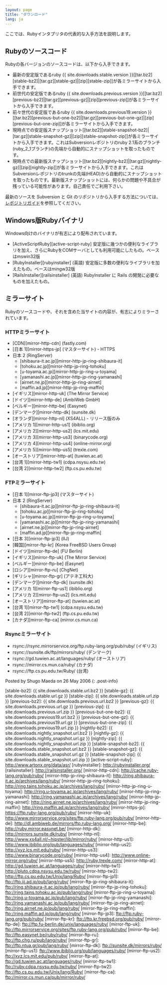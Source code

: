 ```yaml
---
layout: page
title: "ダウンロード"
lang: ja
---
```


ここでは、Rubyインタプリタの代表的な入手方法を説明します。

## Rubyのソースコード

Rubyの各バージョンのソースコードは、以下から入手できます。

* 最新の安定版であるruby {{ site.downloads.stable.version }}\[[tar.bz2][stable-bz2]\|[tar.gz][stable-gz]\|[zip][stable-zip]\]が各ミラーサイトから入手できます。
* 前世代の安定版であるruby {{ site.downloads.previous.version }}\[[tar.bz2][previous-bz2]\|[tar.gz][previous-gz]\|[zip][previous-zip]\]が各ミラーサイトから入手できます。
* 前々世代の安定版であるruby {{ site.downloads.previous19.version }}\[[tar.bz2][previous-but-one-bz2]\|[tar.gz][previous-but-one-gz]\|[zip][previous-but-one-zip]\]が各ミラーサイトから入手できます。
* 現時点での安定版スナップショット\[[tar.bz2][stable-snapshot-bz2]\|[tar.gz][stable-snapshot-gz]\|[zip][stable-snapshot-zip]\]が各ミラーサイトから入手できます。これはSubversionレポジトリのruby 2.1系のブランチ(ruby\_2\_1ブランチ)の先端から自動的にスナップショットを取ったものです。
* 現時点での最新版スナップショット\[[tar.bz2][nightly-bz2]\|[tar.gz][nightly-gz]\|[zip][nightly-zip]\]が各ミラーサイトから入手できます。これはSubversionレポジトリのtrunkの先端(HEAD)から自動的にスナップショットを取ったものです。最新版スナップショットには、何らかの問題や不具合が残っている可能性があります。自己責任でご利用下さい。

最新のソースを Subversion と Git のリポジトリから入手する方法については、[レポジトリガイド](/ja/documentation/repository-guide)を参照してください。

## Windows版Rubyバイナリ

Windows向けのバイナリが有志により配布されています。

* [ActiveScriptRuby][active-script-ruby]
  安定版に幾つかの便利なライブラリを加え、さらにRubyをCOMサーバとしても利用可能にしたもの。ベースはmswin32版
* [RubyInstaller][rubyinstaller] (英語)
  安定版に多数の便利なライブラリを加えたもの。ベースはmingw32版
* [RailsInstaller][railsinstaller] (英語)
  RubyInstaller に Rails の開発に必要なものを加えたもの。

## ミラーサイト

Rubyのソースコードや、それを含めた当サイトの内容が、有志によりミラーされています。

### HTTPミラーサイト

* [CDN][mirror-http-cdn] (fastly.com)
* [日本 1][mirror-https-jp] (マスターサイト) - HTTPS
* 日本 2 (RingServer)
  * [shibaura-it.ac.jp][mirror-http-jp-ring-shibaura-it]
  * [tohoku.ac.jp][mirror-http-jp-ring-tohoku]
  * [u-toyama.ac.jp][mirror-http-jp-ring-u-toyama]
  * [yamanashi.ac.jp][mirror-http-jp-ring-yamanashi]
  * [airnet.ne.jp][mirror-http-jp-ring-airnet]
  * [maffin.ad.jp][mirror-http-jp-ring-maffin]
* [イギリス][mirror-http-uk] (The Mirror Service)
* [ドイツ][mirror-http-de] (AmbiWeb GmbH)
* [ベルギー][mirror-http-be] (Easynet)
* [デンマーク][mirror-http-dk] (sunsite.dk)
* [オランダ][mirror-http-nl] (XS4ALL) - リリース版のみ
* [アメリカ 1][mirror-http-us1] (ibiblio.org)
* [アメリカ 2][mirror-http-us2] (lcs.mit.edu)
* [アメリカ 3][mirror-http-us3] (binarycode.org)
* [アメリカ 4][mirror-http-us4] (online-mirror.org)
* [アメリカ 5][mirror-http-us5] (trexle.com)
* [オーストリア][mirror-http-at] (tuwien.ac.at)
* [台湾 1][mirror-http-tw1] (cdpa.nsysu.edu.tw)
* [台湾 2][mirror-http-tw2] (ftp.cs.pu.edu.tw)

### FTPミラーサイト

* [日本 1][mirror-ftp-jp3] (マスターサイト)
* 日本 2 (RingServer)
  * [shibaura-it.ac.jp][mirror-ftp-jp-ring-shibaura-it]
  * [tohoku.ac.jp][mirror-ftp-jp-ring-tohoku]
  * [u-toyama.ac.jp][mirror-ftp-jp-ring-u-toyama]
  * [yamanashi.ac.jp][mirror-ftp-jp-ring-yamanashi]
  * [airnet.ne.jp][mirror-ftp-jp-ring-airnet]
  * [maffin.ad.jp][mirror-ftp-jp-ring-maffin]
* [日本 3][mirror-ftp-jp3] (IIJ)
* [韓国][mirror-ftp-kr] (Korea FreeBSD Users Group)
* [ドイツ][mirror-ftp-de] (FU Berlin)
* [イギリス][mirror-ftp-uk] (The Mirror Service)
* [ベルギー][mirror-ftp-be] (Easynet)
* [ロシア][mirror-ftp-ru] (ChgNet)
* [ギリシャ][mirror-ftp-gr] (アテネ工科大)
* [デンマーク][mirror-ftp-dk] (sunsite.dk)
* [アメリカ 1][mirror-ftp-us1] (ibiblio.org)
* [アメリカ 2][mirror-ftp-us2] (lcs.mit.edu)
* [オーストリア][mirror-ftp-at] (tuwien.ac.at)
* [台湾 1][mirror-ftp-tw1] (cdpa.nsysu.edu.tw)
* [台湾 2][mirror-ftp-tw2] (ftp.cs.pu.edu.tw)
* [カナダ][mirror-ftp-ca] (mirror.cs.mun.ca)

### Rsyncミラーサイト

* rsync://rsync.mirrorservice.org/ftp.ruby-lang.org/pub/ruby/ (イギリス)
* rsync://sunsite.dk/ftp/mirrors/ruby/ (デンマーク)
* rsync://gd.tuwien.ac.at/languages/ruby/ (オーストリア)
* rsync://mirror.cs.mun.ca/ruby/ (カナダ)
* rsync://ftp.cs.pu.edu.tw/Ruby/ (台湾)

Posted by Shugo Maeda on 26 May 2006
{: .post-info}

[stable-bz2]: {{ site.downloads.stable.url.bz2 }}
[stable-gz]: {{ site.downloads.stable.url.gz }}
[stable-zip]: {{ site.downloads.stable.url.zip }}
[previous-bz2]: {{ site.downloads.previous.url.bz2 }}
[previous-gz]: {{ site.downloads.previous.url.gz }}
[previous-zip]: {{ site.downloads.previous.url.zip }}
[previous-but-one-bz2]: {{ site.downloads.previous19.url.bz2 }}
[previous-but-one-gz]: {{ site.downloads.previous19.url.gz }}
[previous-but-one-zip]: {{ site.downloads.previous19.url.zip }}
[nightly-bz2]: {{ site.downloads.nightly_snapshot.url.bz2 }}
[nightly-gz]: {{ site.downloads.nightly_snapshot.url.gz }}
[nightly-zip]: {{ site.downloads.nightly_snapshot.url.zip }}
[stable-snapshot-bz2]: {{ site.downloads.stable_snapshot.url.bz2 }}
[stable-snapshot-gz]: {{ site.downloads.stable_snapshot.url.gz }}
[stable-snapshot-zip]: {{ site.downloads.stable_snapshot.url.zip }}
[active-script-ruby]: http://www.artonx.org/data/asr/
[rubyinstaller]: http://rubyinstaller.org/
[railsinstaller]: http://railsinstaller.org/
[mirror-http-cdn]: http://cache.ruby-lang.org/pub/ruby/
[mirror-http-jp-ring-shibaura-it]: http://ring.shibaura-it.ac.jp/archives/lang/ruby/
[mirror-http-jp-ring-tohoku]: http://ring.tains.tohoku.ac.jp/archives/lang/ruby/
[mirror-http-jp-ring-u-toyama]: http://ring.u-toyama.ac.jp/archives/lang/ruby/
[mirror-http-jp-ring-yamanashi]: http://ring.yamanashi.ac.jp/archives/lang/ruby/
[mirror-http-jp-ring-airnet]: http://ring.airnet.ne.jp/archives/lang/ruby/
[mirror-http-jp-ring-maffin]: http://ring.maffin.ad.jp/archives/lang/ruby/
[mirror-https-jp]: https://ftp.ruby-lang.org/pub/ruby/
[mirror-http-uk]: http://www.mirrorservice.org/sites/ftp.ruby-lang.org/pub/ruby/
[mirror-http-de]: http://dl.ambiweb.de/mirrors/ftp.ruby-lang.org/
[mirror-http-be]: http://ruby.mirror.easynet.be/
[mirror-http-dk]: http://mirrors.sunsite.dk/ruby/
[mirror-http-nl]: http://www.xs4all.nl/~hipster/lib/mirror/ruby/
[mirror-http-us1]: http://www.ibiblio.org/pub/languages/ruby/
[mirror-http-us2]: http://xyz.lcs.mit.edu/ruby/
[mirror-http-us3]: http://www.binarycode.org/ruby/
[mirror-http-us4]: http://www.online-mirror.org/ruby/
[mirror-http-us5]: http://ruby.trexle.com/
[mirror-http-at]: http://gd.tuwien.ac.at/languages/ruby/
[mirror-http-tw1]: http://pluto.cdpa.nsysu.edu.tw/ruby/
[mirror-http-tw2]: http://ftp.cs.pu.edu.tw/Unix/lang/Ruby/
[mirror-ftp-jp1]: ftp://ftp.iij.ad.jp/pub/lang/ruby/
[mirror-ftp-jp-ring-shibaura-it]: ftp://ring.shibaura-it.ac.jp/pub/lang/ruby/
[mirror-ftp-jp-ring-tohoku]: ftp://ring.tains.tohoku.ac.jp/pub/lang/ruby/
[mirror-ftp-jp-ring-u-toyama]: ftp://ring.u-toyama.ac.jp/pub/lang/ruby/
[mirror-ftp-jp-ring-yamanashi]: ftp://ring.yamanashi.ac.jp/pub/lang/ruby/
[mirror-ftp-jp-ring-airnet]: ftp://ring.airnet.ne.jp/pub/lang/ruby/
[mirror-ftp-jp-ring-maffin]: ftp://ring.maffin.ad.jp/pub/lang/ruby/
[mirror-ftp-jp3]: ftp://ftp.ruby-lang.org/pub/ruby/
[mirror-ftp-kr]: ftp://ftp.kr.freebsd.org/pub/ruby/
[mirror-ftp-de]: ftp://ftp.fu-berlin.de/unix/languages/ruby/
[mirror-ftp-uk]: ftp://ftp.mirrorservice.org/sites/ftp.ruby-lang.org/pub/ruby/
[mirror-ftp-be]: ftp://ftp.easynet.be/ruby/ruby/
[mirror-ftp-ru]: ftp://ftp.chg.ru/pub/lang/ruby/
[mirror-ftp-gr]: ftp://ftp.ntua.gr/pub/lang/ruby/
[mirror-ftp-dk]: ftp://sunsite.dk/mirrors/ruby/
[mirror-ftp-us1]: ftp://www.ibiblio.org/pub/languages/ruby/
[mirror-ftp-us2]: ftp://xyz.lcs.mit.edu/pub/ruby/
[mirror-ftp-at]: ftp://gd.tuwien.ac.at/languages/ruby/
[mirror-ftp-tw1]: ftp://ruby.cdpa.nsysu.edu.tw/ruby/
[mirror-ftp-tw2]: ftp://ftp.cs.pu.edu.tw/Unix/lang/Ruby/
[mirror-ftp-ca]: ftp://mirror.cs.mun.ca/pub/mirror/ruby/
